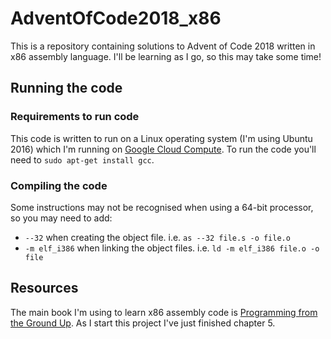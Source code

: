 # AdventOfCode2018_x86
This is a repository containing solutions to Advent of Code 2018 written in x86 assembly language. I'll be learning as I go, so this may take some time!

## Running the code
### Requirements to run code
This code is written to run on a Linux operating system (I'm using Ubuntu 2016) which I'm running on [Google Cloud Compute](https://cloud.google.com/).
To run the code you'll need to `sudo apt-get install gcc`.

### Compiling the code
Some instructions may not be recognised when using a 64-bit processor, so you may need to add:
- `--32` when creating the object file. i.e. `as --32 file.s -o file.o`
- `-m elf_i386` when linking the object files. i.e. `ld -m elf_i386 file.o -o file`

## Resources
The main book I'm using to learn x86 assembly code is [Programming from the Ground Up](http://programminggroundup.blogspot.com/). As I start this project I've just finished chapter 5.
